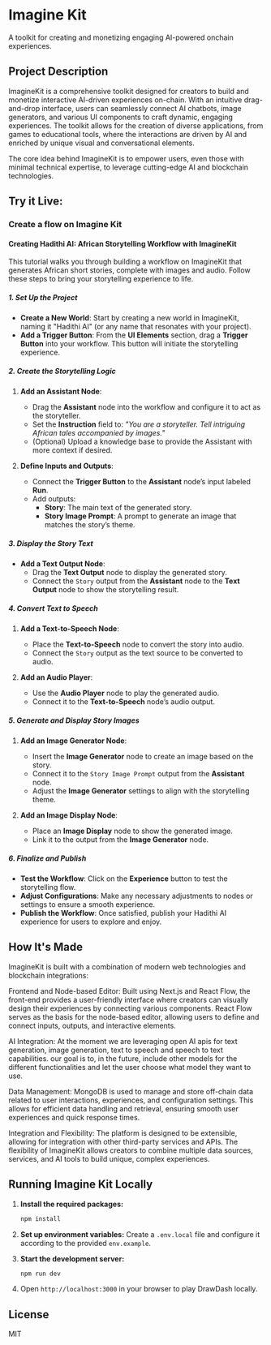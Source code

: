 # Imagine Kit

A toolkit for creating and monetizing engaging AI-powered onchain experiences.

## Project Description

ImagineKit is a comprehensive toolkit designed for creators to build and monetize interactive AI-driven experiences on-chain. With an intuitive drag-and-drop interface, users can seamlessly connect AI chatbots, image generators, and various UI components to craft dynamic, engaging experiences. The toolkit allows for the creation of diverse applications, from games to educational tools, where the interactions are driven by AI and enriched by unique visual and conversational elements.

The core idea behind ImagineKit is to empower users, even those with minimal technical expertise, to leverage cutting-edge AI and blockchain technologies.

## Try it Live:

### Create a flow on Imagine Kit

#### Creating Hadithi AI: African Storytelling Workflow with ImagineKit

This tutorial walks you through building a workflow on ImagineKit that generates African short stories, complete with images and audio. Follow these steps to bring your storytelling experience to life.

##### 1. Set Up the Project

- **Create a New World**: Start by creating a new world in ImagineKit, naming it "Hadithi AI" (or any name that resonates with your project).
- **Add a Trigger Button**: From the **UI Elements** section, drag a **Trigger Button** into your workflow. This button will initiate the storytelling experience.

##### 2. Create the Storytelling Logic

1. **Add an Assistant Node**:

   - Drag the **Assistant** node into the workflow and configure it to act as the storyteller.
   - Set the **Instruction** field to: _"You are a storyteller. Tell intriguing African tales accompanied by images."_
   - (Optional) Upload a knowledge base to provide the Assistant with more context if desired.

2. **Define Inputs and Outputs**:
   - Connect the **Trigger Button** to the **Assistant** node’s input labeled **Run**.
   - Add outputs:
     - **Story**: The main text of the generated story.
     - **Story Image Prompt**: A prompt to generate an image that matches the story’s theme.

##### 3. Display the Story Text

- **Add a Text Output Node**:
  - Drag the **Text Output** node to display the generated story.
  - Connect the `Story` output from the **Assistant** node to the **Text Output** node to show the storytelling result.

##### 4. Convert Text to Speech

1. **Add a Text-to-Speech Node**:

   - Place the **Text-to-Speech** node to convert the story into audio.
   - Connect the `Story` output as the text source to be converted to audio.

2. **Add an Audio Player**:
   - Use the **Audio Player** node to play the generated audio.
   - Connect it to the **Text-to-Speech** node’s audio output.

##### 5. Generate and Display Story Images

1. **Add an Image Generator Node**:

   - Insert the **Image Generator** node to create an image based on the story.
   - Connect it to the `Story Image Prompt` output from the **Assistant** node.
   - Adjust the **Image Generator** settings to align with the storytelling theme.

2. **Add an Image Display Node**:
   - Place an **Image Display** node to show the generated image.
   - Link it to the output from the **Image Generator** node.

##### 6. Finalize and Publish

- **Test the Workflow**: Click on the **Experience** button to test the storytelling flow.
- **Adjust Configurations**: Make any necessary adjustments to nodes or settings to ensure a smooth experience.
- **Publish the Workflow**: Once satisfied, publish your Hadithi AI experience for users to explore and enjoy.

## How It's Made

ImagineKit is built with a combination of modern web technologies and blockchain integrations:

Frontend and Node-based Editor: Built using Next.js and React Flow, the front-end provides a user-friendly interface where creators can visually design their experiences by connecting various components. React Flow serves as the basis for the node-based editor, allowing users to define and connect inputs, outputs, and interactive elements.

AI Integration: At the moment we are leveraging open AI apis for text generation, image generation, text to speech and speech to text capabilities. our goal is to, in the future, include other models for the different functionalities and let the user choose what model they want to use.

Data Management: MongoDB is used to manage and store off-chain data related to user interactions, experiences, and configuration settings. This allows for efficient data handling and retrieval, ensuring smooth user experiences and quick response times.

Integration and Flexibility: The platform is designed to be extensible, allowing for integration with other third-party services and APIs. The flexibility of ImagineKit allows creators to combine multiple data sources, services, and AI tools to build unique, complex experiences.

## Running Imagine Kit Locally

1. **Install the required packages:**

   ```bash
   npm install
   ```

2. **Set up environment variables:**
   Create a `.env.local` file and configure it according to the provided `env.example`.

3. **Start the development server:**

   ```bash
   npm run dev
   ```

4. Open `http://localhost:3000` in your browser to play DrawDash locally.

## License

MIT
